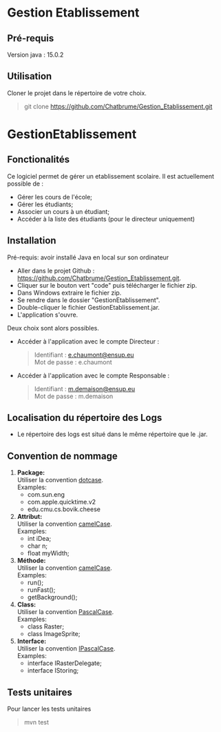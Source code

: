 # Gestion Etablissement


## Pré-requis
Version java : 15.0.2

## Utilisation
Cloner le projet dans le répertoire de votre choix.
> git clone https://github.com/Chatbrume/Gestion_Etablissement.git

# GestionEtablissement

## Fonctionalités

Ce logiciel permet de gérer un etablissement scolaire. Il est actuellement possible de :

* Gérer les cours de l'école;
* Gérer les étudiants;
* Associer un cours à un étudiant;
* Accéder à la liste des étudiants (pour le directeur uniquement)

## Installation

Pré-requis: avoir installé Java en local sur son ordinateur

* Aller dans le projet Github : https://github.com/Chatbrume/Gestion_Etablissement.git.
* Cliquer sur le bouton vert "code" puis télécharger le fichier zip.
* Dans Windows extraire le fichier zip.
* Se rendre dans le dossier "GestionEtablissement".
* Double-cliquer le fichier GestionEtablissement.jar.
* L'application s'ouvre.

Deux choix sont alors possibles.

* Accéder à l'application avec le compte Directeur :

  > Identifiant : e.chaumont@ensup.eu
  >  <br/>Mot de passe : e.chaumont

* Accéder à l'application avec le compte Responsable :

  > Identifiant : m.demaison@ensup.eu
  >  <br/>Mot de passe : m.demaison

## Localisation du répertoire des Logs

* Le répertoire des logs est situé dans le même répertoire que le .jar.

## Convention de nommage

1. <b/>Package:</b>
   <br/>Utiliser la convention <u/>dotcase</u>.
   <br/>Examples:
    * com.sun.eng
    * com.apple.quicktime.v2
    * edu.cmu.cs.bovik.cheese
      <br/>
2. <b/>Attribut:</b>
   <br/>Utiliser la convention <u/>camelCase</u>.
   <br/>Examples:
    * int     iDea;
    * char     n;
    * float    myWidth;
3. <b/>Méthode:</b>
   <br/>Utiliser la convention <u/>camelCase</u>.
   <br/>Examples:
    * run();
    * runFast();
    * getBackground();
4. <b/>Class:</b>
   <br/>Utiliser la convention <u/>PascalCase</u>.
   <br/>Examples:
    * class Raster;
    * class ImageSprite;
5. <b/>Interface:</b>
   <br/>Utiliser la convention <u/>IPascalCase</u>.
   <br/>Examples:
    * interface IRasterDelegate;
    * interface IStoring;
    
## Tests unitaires
Pour lancer les tests unitaires
> mvn test
